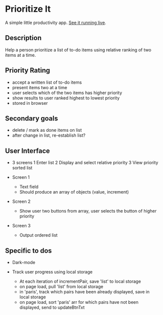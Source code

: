 # Prioritize It

A simple little productivity app. [See it running live](https://johnmayes.github.io/Prioritize-It/).

## Description

Help a person prioritize a list of to-do items using relative ranking of two items at a time.

## Priority Rating

- accept a written list of to-do items
- present items two at a time
- user selects which of the two items has higher priority
- show results to user ranked highest to lowest priority
- stored in browser

## Secondary goals

- delete / mark as done items on list
- after change in list, re-establish list?

## User Interface

- 3 screens
  1 Enter list
  2 Display and select relative priority
  3 View priority sorted list

- Screen 1

  - Text field
  - Should produce an array of objects (value, increment)

- Screen 2

  - Show user two buttons from array, user selects the button of higher priority

- Screen 3
  - Output ordered list

## Specific to dos

- Dark-mode

- Track user progress using local storage
  - At each iteration of incrementPair, save 'list' to local storage
  - on page load, pull 'list' from local storage
  - in 'paris', track which pairs have been already displayed, save in local storage
  - on page load, sort 'paris' arr for which pairs have not been displayed, send to updateBtnTxt
